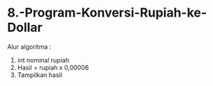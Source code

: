 # 8.-Program-Konversi-Rupiah-ke-Dollar

Alur algoritma :
1. int nominal rupiah
2. Hasil = rupiah x 0,00006
3. Tampilkan hasil
